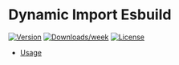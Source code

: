 Dynamic Import Esbuild
=============


[![Version](https://img.shields.io/npm/v/mocha-esbuild.svg)](https://npmjs.org/package/dynamic-import-esbuild)
[![Downloads/week](https://img.shields.io/npm/dw/mocha-esbuild.svg)](https://npmjs.org/package/dynamic-import-esbuild)
[![License](https://img.shields.io/npm/l/mocha-esbuild.svg)](https://github.com/RtVision/dynamic-import-esbuild/blob/master/package.json)

<!-- toc -->
* [Usage](#usage)
